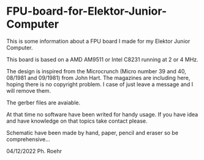 # FPU-board-for-Elektor-Junior-Computer

This is some information about a FPU board I made for my Elektor Junior Computer.

This board is based on a AMD AM9511 or Intel C8231 running at 2 or 4 MHz.

The design is inspired from the Microcrunch (Micro number 39 and 40, 08/1981 and 09/1981) from John Hart.
The magazines are including here, hoping there is no copyright problem. I case of just leave a message and I will remove them.

The gerber files are avaiable.

At that time no software have been writed for handy usage.
If you have idea and have knowledge on that topics take contact please. 

Schematic have been made by hand, paper, pencil and eraser so be comprehensive...

04/12/2022
Ph. Roehr
